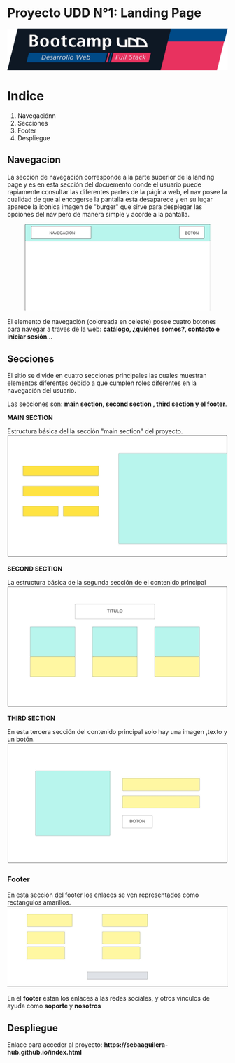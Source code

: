 
<h1>Proyecto UDD N°1: Landing Page</h1>

![imagen de banner](https://github.com/SebaAguilera-hub/mi-repositorio-udd/blob/main/img/banner.png)

<h1> Indice </h1>
<ol>
    <li>Navegaciónn</li>
    <li>Secciones</li>
    <li>Footer</li>
    <li>Despliegue</li>
</ol>



<h2>Navegacion</h2>

La seccion de navegación corresponde a la parte superior de la landing page y es en esta sección del docuemento donde el usuario puede rapiamente consultar las diferentes partes de la página web, el nav posee la cualidad de que al encogerse la pantalla esta desaparece y en su lugar aparece la iconica imagen de "burger" que sirve para desplegar las opciones del nav pero de manera simple y acorde a la pantalla. 

<figure>
    <img src="https://github.com/SebaAguilera-hub/mi-repositorio-udd/blob/main/img/nav.jpeg"
         alt="nav">
</figure>

<p>
El elemento de navegación (coloreada en celeste) posee cuatro botones para navegar a traves de la web: <strong>catálogo, ¿quiénes somos?, contacto e iniciar sesión</strong>...
</p>

<h2>Secciones</h2>
<p>
El sitio se divide en cuatro secciones principales las cuales muestran elementos diferentes debido a que cumplen roles diferentes en la navegación del usuario.

Las secciones son: <strong>main section, second section , third section y el footer</strong>. 
</p>


 <strong>MAIN SECTION</strong> 

Estructura básica del la sección "main section" del proyecto.
![imagen del main section](https://github.com/SebaAguilera-hub/mi-repositorio-udd/blob/main/img/main-section.jpeg)

<strong>SECOND SECTION</strong>

La estructura básica de la segunda sección de el contenido principal
![imagen del second section](https://github.com/SebaAguilera-hub/mi-repositorio-udd/blob/main/img/second-section.jpeg)

<strong>THIRD SECTION</strong>

En esta tercera sección del contenido principal solo hay una imagen ,texto y un botón.
![imagen de third section](https://github.com/SebaAguilera-hub/mi-repositorio-udd/blob/main/img/third-section.jpeg)

<h3>Footer</h3>

En esta sección del footer los enlaces se ven representados como rectangulos amarillos. 
![imagen del footer](https://github.com/SebaAguilera-hub/mi-repositorio-udd/blob/main/img/footer.jpeg)

<p> En el <strong>footer</strong>	 estan los enlaces a las redes sociales, y otros vinculos de ayuda como <strong>soporte </strong>y <strong>nosotros</strong> </p>

<h2>Despliegue</h2>
<p>Enlace para acceder al proyecto: <strong>https://sebaaguilera-hub.github.io/index.html</strong></p>
